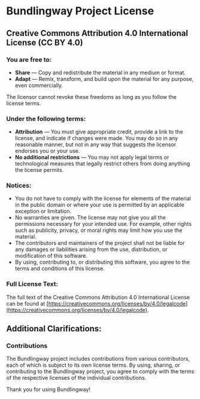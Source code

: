 # Bundlingway Project License

## Creative Commons Attribution 4.0 International License (CC BY 4.0)

### You are free to:

- **Share** — Copy and redistribute the material in any medium or format.
- **Adapt** — Remix, transform, and build upon the material for any purpose, even commercially.

The licensor cannot revoke these freedoms as long as you follow the license terms.

### Under the following terms:

- **Attribution** — You must give appropriate credit, provide a link to the license, and indicate if changes were made. You may do so in any reasonable manner, but not in any way that suggests the licensor endorses you or your use.
- **No additional restrictions** — You may not apply legal terms or technological measures that legally restrict others from doing anything the license permits.

### Notices:

- You do not have to comply with the license for elements of the material in the public domain or where your use is permitted by an applicable exception or limitation.
- No warranties are given. The license may not give you all the permissions necessary for your intended use. For example, other rights such as publicity, privacy, or moral rights may limit how you use the material.
- The contributors and maintainers of the project shall not be liable for any damages or liabilities arising from the use, distribution, or modification of this software.
- By using, contributing to, or distributing this software, you agree to the terms and conditions of this license.

### Full License Text:

The full text of the Creative Commons Attribution 4.0 International License can be found at [https://creativecommons.org/licenses/by/4.0/legalcode](https://creativecommons.org/licenses/by/4.0/legalcode).

## Additional Clarifications:

### Contributions

The Bundlingway project includes contributions from various contributors, each of which is subject to its own license terms. By using, sharing, or contributing to the Bundlingway project, you agree to comply with the terms of the respective licenses of the individual contributions.

Thank you for using Bundlingway!
